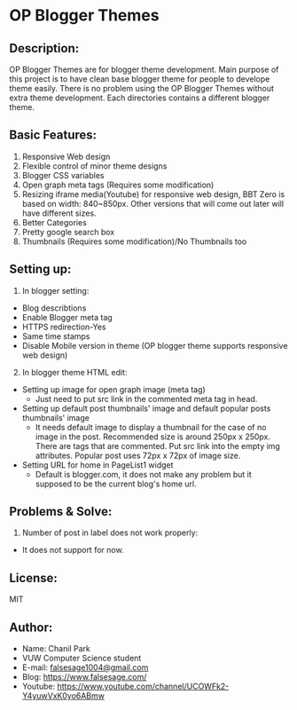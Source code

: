 # OP Blogger Themes

## Description:
OP Blogger Themes are for blogger theme development.
Main purpose of this project is to have clean base blogger theme for people to develope theme easily.
There is no problem using the OP Blogger Themes without extra theme development.
Each directories contains a different blogger theme.

## Basic Features:
1. Responsive Web design
2. Flexible control of minor theme designs
3. Blogger CSS variables
4. Open graph meta tags (Requires some modification)
5. Resizing iframe media(Youtube) for responsive web design, BBT Zero is based on width: 840~850px. Other versions that will come out later will have different sizes.
6. Better Categories
7. Pretty google search box
8. Thumbnails (Requires some modification)/No Thumbnails too

## Setting up:

1. In blogger setting:
  * Blog describtions
  * Enable Blogger meta tag
  * HTTPS redirection-Yes
  * Same time stamps
  * Disable Mobile version in theme (OP blogger theme supports responsive web design)

2. In blogger theme HTML edit:

  * Setting up image for open graph image (meta tag)
    * Just need to put src link in the commented meta tag in head.
  * Setting up default post thumbnails' image and default popular posts thumbnails' image
    * It needs default image to display a thumbnail for the case of no image in the post. Recommended size is around 250px x 250px. There are tags that are commented. Put src link into the empty img attributes. Popular post uses 72px x 72px of image size.
  * Setting URL for home in PageList1 widget
    * Default is blogger.com, it does not make any problem but it supposed to be the current blog's home url.
    

## Problems & Solve:
1. Number of post in label does not work properly:
  * It does not support for now.

## License:
MIT

## Author:
* Name: Chanil Park
* VUW Computer Science student
* E-mail: falsesage1004@gmail.com
* Blog: https://www.falsesage.com/
* Youtube: https://www.youtube.com/channel/UCOWFk2-Y4yuwVxK0yo6ABmw
